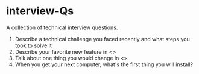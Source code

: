 # interview-Qs
A collection of technical interview questions.

1. Describe a technical challenge you faced recently and what steps you took to
   solve it
2. Describe your favorite new feature in <<the tech you are interviewing for>>
3. Talk about one thing you would change in <<the tech you are interviewing for>>
4. When you get your next computer, what's the first thing you will install?
